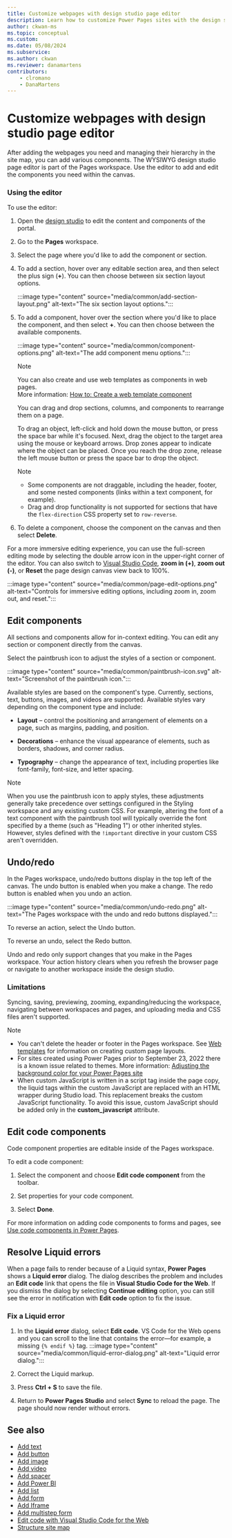 ```yaml
---
title: Customize webpages with design studio page editor
description: Learn how to customize Power Pages sites with the design studio page editor.
author: ckwan-ms
ms.topic: conceptual
ms.custom: 
ms.date: 05/08/2024
ms.subservice:
ms.author: ckwan 
ms.reviewer: danamartens
contributors:
    - clromano
    - DanaMartens
---
```


# Customize webpages with design studio page editor

After adding the webpages you need and managing their hierarchy in the site map, you can add various components. The WYSIWYG design studio page editor is part of the Pages workspace. Use the editor to add and edit the components you need within the canvas.

### Using the editor

To use the editor:

1. Open the [design studio](use-design-studio.md) to edit the content and components of the portal.

1. Go to the **Pages** workspace.

1. Select the page where you'd like to add the component or section.

1. To add a section, hover over any editable section area, and then select the plus sign (**+**). You can then choose between six section layout options.

    :::image type="content" source="media/common/add-section-layout.png" alt-text="The six section layout options.":::

1. To add a component, hover over the section where you'd like to place the component, and then select **+**. You can then choose between the available components.  

    :::image type="content" source="media/common/component-options.png" alt-text="The add component menu options.":::
    
    > [!NOTE]
    > You can also create and use web templates as components in web pages. <br /> More information: [How to: Create a web template component](../configure/web-templates-as-components-how-to.md)

    You can drag and drop sections, columns, and components to rearrange them on a page.

    To drag an object, left-click and hold down the mouse button, or press the space bar while it's focused. Next, drag the object to the target area using the mouse or keyboard arrows. Drop zones appear to indicate where the object can be placed. Once you reach the drop zone, release the left mouse button or press the space bar to drop the object.
    
    >[!NOTE]
    > - Some components are not draggable, including the header, footer, and some nested components (links within a text component, for example). 
    > - Drag and drop functionality is not supported for sections that have the ```flex-direction``` CSS property set to ```row-reverse```.

1. To delete a component, choose the component on the canvas and then select **Delete**.

For a more immersive editing experience, you can use the full-screen editing mode by selecting the double arrow icon in the upper-right corner of the editor. You can also switch to [Visual Studio Code](../configure/visual-studio-code-editor.md), **zoom in (+)**,  **zoom out (-)**, or **Reset** the page design canvas view back to 100%.

:::image type="content" source="media/common/page-edit-options.png" alt-text="Controls for immersive editing options, including zoom in, zoom out, and reset.":::

## Edit components

All sections and components allow for in-context editing. You can edit any section or component directly from the canvas.

Select the paintbrush icon to adjust the styles of a section or component. 

:::image type="content" source="media/common/paintbrush-icon.svg" alt-text="Screenshot of the paintbrush icon.":::

Available styles are based on the component's type. Currently, sections, text, buttons, images, and videos are supported. Available styles vary depending on the component type and include: 

- **Layout** – control the positioning and arrangement of elements on a page, such as margins, padding, and position. 

- **Decorations** – enhance the visual appearance of elements, such as borders, shadows, and corner radius. 

- **Typography** – change the appearance of text, including properties like font-family, font-size, and letter spacing. 

> [!NOTE]
> When you use the paintbrush icon to apply styles, these adjustments generally take precedence over settings configured in the Styling workspace and any existing custom CSS. For example, altering the font of a text component with the paintbrush tool will typically override the font specified by a theme (such as "Heading 1") or other inherited styles. However, styles defined with the `!important` directive in your custom CSS aren't overridden.

## Undo/redo

In the Pages workspace, undo/redo buttons display in the top left of the canvas. The undo button is enabled when you make a change. The redo button is enabled when you undo an action.

:::image type="content" source="media/common/undo-redo.png" alt-text="The Pages workspace with the undo and redo buttons displayed.":::

To reverse an action, select the Undo button.

To reverse an undo, select the Redo button.

Undo and redo only support changes that you make in the Pages workspace. Your action history clears when you refresh the browser page or navigate to another workspace inside the design studio.

### Limitations

Syncing, saving, previewing, zooming, expanding/reducing the workspace, navigating between workspaces and pages, and uploading media and CSS files aren't supported.

> [!NOTE]
> - You can't delete the header or footer in the Pages workspace. See [Web templates](../configure/web-templates.md) for information on creating custom page layouts.
> - For sites created using Power Pages prior to September 23, 2022 there is a known issue related to themes. More information: [Adjusting the background color for your Power Pages site](../known-issues.md#adjusting-the-background-color-for-your-power-pages-site)
> - When custom JavaScript is written in a script tag inside the page copy, the liquid tags within the custom JavaScript are replaced with an HTML wrapper during Studio load. This replacement breaks the custom JavaScript functionality. To avoid this issue, custom JavaScript should be added only in the **custom_javascript** attribute.

## Edit code components

Code component properties are editable inside of the Pages workspace.

To edit a code component:

1. Select the component and choose **Edit code component** from the toolbar.

1. Set properties for your code component.

1. Select **Done**.

For more information on adding code components to forms and pages, see [Use code components in Power Pages](../configure/component-framework.md#add-a-code-component-to-a-field-in-a-model-driven-app).

## Resolve Liquid errors

When a page fails to render because of a Liquid syntax, **Power Pages** shows a **Liquid error** dialog. The dialog describes the problem and includes an **Edit code** link that opens the file in **Visual Studio Code for the Web**. If you dismiss the dialog by selecting **Continue editing** option, you can still see the error in notification with **Edit code** option to fix the issue. 

### Fix a Liquid error

1. In the **Liquid error** dialog, select **Edit code**. VS Code for the Web opens and you can scroll to the line that contains the error—for example, a missing `{% endif %}` tag.
   :::image type="content" source="media/common/liquid-error-dialog.png" alt-text="Liquid error dialog.":::

1. Correct the Liquid markup.

1. Press **Ctrl + S** to save the file.

1. Return to **Power Pages Studio** and select **Sync** to reload the page. The page should now render without errors.

## See also

- [Add text](add-text.md)
- [Add button](add-button.md)
- [Add image](add-image.md)
- [Add video](add-video.md)
- [Add spacer](add-spacer.md)
- [Add Power BI](add-power-bi.md)
- [Add list](add-list.md)
- [Add form](add-form.md)
- [Add Iframe](add-iframe.md)
- [Add multistep form](multistep-forms.md)
- [Edit code with Visual Studio Code for the Web](../configure/visual-studio-code-editor.md)
- [Structure site map](structure-site.md)
